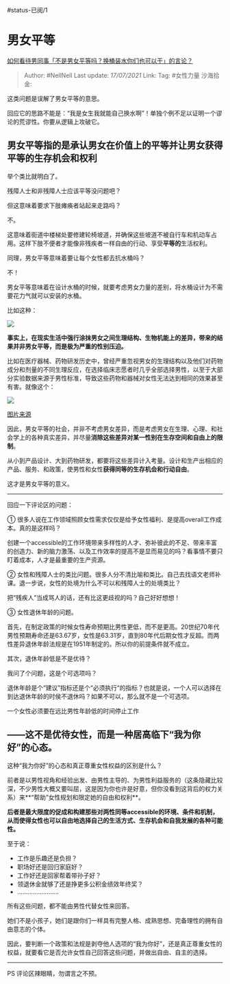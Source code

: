 #status-已阅/1 
# 男女平等

[如何看待男同事「不是男女平等吗？换桶装水你们也可以干」的言论？](https://www.zhihu.com/question/360549913/answer/1755710462)

> Author: #NellNell
> Last update: *17/07/2021*
> Link:
> Tag: #女性力量 
> 沙海拾金:

这类问题是误解了男女平等的意思。

回应它的思路不能是：“我是女生我就能自己换水啊”！单独个例不足以证明一个谬论的荒谬性。你要从逻辑上攻破它。

## 男女平等指的是**承认男女在价值上的平等并让男女获得平等的生存机会和权利**

举个类比就明白了。

残障人士和非残障人士应该平等没问题吧？

但这意味着要求下肢瘫痪者站起来走路吗？

不。

这意味着街道中楼梯处要修建轮椅坡道，并确保这些坡道不被自行车和机动车占用。这样下肢不便者才能像非残疾者一样自由的行动、享受**平等的**生活权利。

同理，男女平等意味着要让每个女性都去抗水桶吗？

不！

男女平等意味着在设计水桶的时候，就要考虑男女力量的差别，将水桶设计为不需要花力气就可以安装的水桶。

比如这种：

![](https://pic2.zhimg.com/50/v2-87ad3ad964ef1f9c3930c1db0bbe37d1_720w.jpg?source=1940ef5c)

**事实上，在现实生活中强行涂抹男女之间生理结构、生物机能上的差异，带来的结果并非男女平等，而是极为严重的性别压迫。**

比如在医疗器械、药物研发历史中，曾经严重忽视男女的生理结构以及他们对药物成分和剂量的不同生理反应，在选择临床志愿者时几乎全部选择男性，以至于大部分实验数据来源于男性标准，导致这些药物和器械对女性无法达到相同的效果甚至有害。就像这个：

![](https://pic1.zhimg.com/50/v2-f2d2853f8f90fcbefc10885745f80be0_720w.jpg?source=1940ef5c)

[图片来源](https://zhuanlan.zhihu.com/p/38824565)

因此，男女平等的社会，并非不考虑男女差异，而是考虑男女在生理、心理、和社会学上的各种真实差异，并尽量**消除这些差异对某一性别在生存空间和自由上的限制**。

从小到产品设计、大到药物研发，都要将这些差异计入考量。设计和生产出相应的产品、服务、和政策，使男性和女性**获得同等的生存机会和行动自由**。

这才是男女平等的意义。

---

回应一下评论区的问题：

① 很多人说在工作领域照顾女性需求仅仅是给予女性福利、是提高overall工作成本。真的是这样吗？

创建一个accessible的工作环境带来多样性的人才、弥补彼此的不足、带来丰富的创造力、新的脑力激荡、以及工作效率的提高不是显而易见的吗？看事情不要只盯着成本，人才是最重要的生产资源。

② 女性和残障人士的类比问题。很多人分不清比喻和类比。自己去找语文老师补课。退一步说，女性的处境为什么不可以和残障人士的处境类比？

把“残疾人”当成骂人的话，还有比这更歧视的吗？自己好好想想！

③ 女性退休年龄的问题。

首先，在制定政策的时候女性寿命预期比男性更低，而不是更高。20世纪70年代男性预期寿命还是63.67岁，女性是63.31岁，直到80年代后期女性才反超。而两性差异退休年龄法规是在1951年制定的。所以你的前提条件就不成立。

其次，退休年龄低是不是优待？

我问了个问题，这是个可选项吗？

退休年龄是个“建议”指标还是个“必须执行“的指标？也就是说，一个人可以选择在到达退休年龄的时侯不退休吗？如果不可以，那么就不是一个可选项。

一个女性必须要在远比男性年龄低的时间停止工作

## **——这不是优待女性，而是一种居高临下“我为你好”的心态。**

这种“我为你好”的心态和真正尊重女性权益的区别是什么？

前者是以男性视角和经验出发、由男性主导的、为男性利益服务的（这条隐藏比较深，不少男性大概又要叫屈，这是因为你也许是好意，但你没看到这背后的权力关系）来**“帮助”女性规划和限定她的自由和权利**。

**后者是最大限度的促成和构建那些对两性同等accessible的环境、条件和机制，从而使得女性也可以自由地选择自己的生活方式、生存机会和自我发展的各种可能性。**

至于说：

- 工作是乐趣还是负担？
- 职场好还是回归家庭好？
- 工作好还是回家帮着带孙子好？
- 领退休金就够了还是挣更多公积金绩效年终奖？
- ……………………

所有这些问题，都不能由男性代替女性来回答。

她们不是小孩子，她们是跟你们一样具有完整人格、成熟思想、完备理性的拥有自由意志的个体。

因此，要判断一个政策和法规是剥夺他人选项的“我为你好”，还是真正尊重女性的权益，就要看它是否允许女性自己回答这些问题，并做出自由、自主的选择。

---

PS 评论区辣眼睛，勿谓言之不预。
